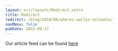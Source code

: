 ```yaml
---
layout: src/layouts/Redirect.astro
title: Redirect
redirect: /blog/2018/06/wheres-wallys-estimate/
navMenu: false
pubDate: 2022-09-17
---
```

<div>
Our article feed can be found <a href="/blog/2018/06/wheres-wallys-estimate/">here</a>
</div>

